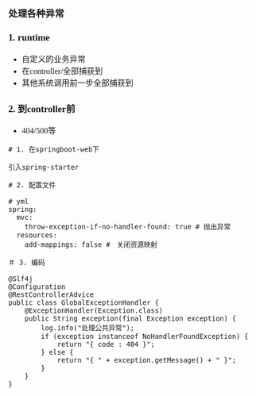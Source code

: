 <font face="Simsun" size=3>

### 处理各种异常

### 1. runtime

- 自定义的业务异常
- 在controller/全部捕获到
- 其他系统调用前一步全部捕获到

### 2. 到controller前

- 404/500等
~~~
# 1. 在springboot-web下

引入spring-starter

# 2. 配置文件

# yml
spring:
  mvc:
    throw-exception-if-no-handler-found: true # 抛出异常
  resources:
    add-mappings: false #　关闭资源映射

＃ 3. 编码

@Slf4j
@Configuration
@RestControllerAdvice
public class GlobalExceptionHandler {
    @ExceptionHandler(Exception.class)
    public String exception(final Exception exception) {
        log.info("处理公共异常");
        if (exception instanceof NoHandlerFoundException) {
            return "{ code : 404 }";
        } else {
            return "{ " + exception.getMessage() + " }";
        }
    }
}    
~~~

</font>